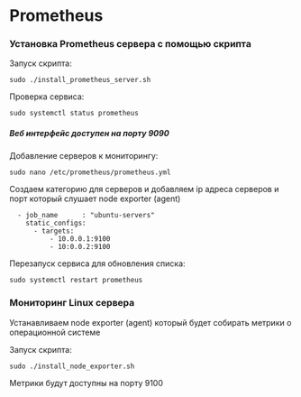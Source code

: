 # Prometheus
### Установка Prometheus сервера с помощью скрипта
Запуск скрипта:
```
sudo ./install_prometheus_server.sh
```
Проверка сервиса:
```
sudo systemctl status prometheus
```
##### Веб интерфейс доступен на порту 9090

Добавление серверов к мониторингу:
```
sudo nano /etc/prometheus/prometheus.yml
```
Создаем категорию для серверов и добавляем ip адреса серверов и порт который слушает node exporter (agent)
```
  - job_name      : "ubuntu-servers"
    static_configs:
      - targets:
          - 10.0.0.1:9100
          - 10:0.0.2:9100
```
Перезапуск сервиса для обновления списка:
```
sudo systemctl restart prometheus
```


### Мониторинг Linux сервера
Устанавливаем node exporter (agent) который будет собирать метрики о операционной системе

Запуск скрипта:
```
sudo ./install_node_exporter.sh
```
Метрики будут доступны на порту 9100
